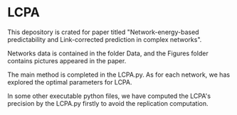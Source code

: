 # LCPA

This depository is crated for paper titled "Network-energy-based predictability and Link-corrected prediction in complex networks".

Networks data is contained in the folder Data, and the Figures folder contains pictures appeared in the paper.

The main method is completed in the LCPA.py. As for each network, we has explored the optimal parameters for LCPA.

In some other executable python files, we have computed the LCPA's precision by the LCPA.py firstly to avoid the replication computation.
